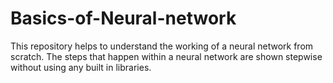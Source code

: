 # Basics-of-Neural-network
This repository helps to understand the working of a neural network from scratch. The steps that happen within a neural network are shown stepwise without using any built in libraries.
